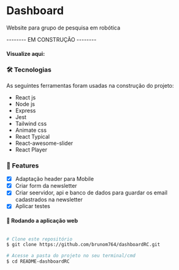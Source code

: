 # Dashboard

Website para grupo de pesquisa em robótica

--------  EM CONSTRUÇÃO  --------

#### Visualize aqui: 


### 🛠 Tecnologias

As seguintes ferramentas foram usadas na construção do projeto:

- React js
- Node js
- Express
- Jest
- Tailwind css
- Animate css
- React Typical
- React-awesome-slider
- React Player


### 🏁 Features

- [x] Adaptação header para Mobile
- [x] Criar form da newsletter
- [x] Criar seervidor, api e banco de dados para guardar os email cadastrados na newsletter
- [x] Aplicar testes

#### 🧭 Rodando a aplicação web

```bash

# Clone este repositório
$ git clone https://github.com/brunom764/dashboardRC.git

# Acesse a pasta do projeto no seu terminal/cmd
$ cd README-dashboardRC
